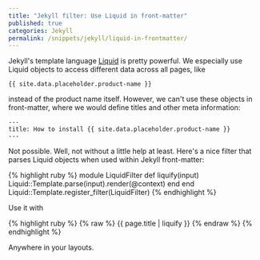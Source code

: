 ```yaml
---
title: "Jekyll filter: Use Liquid in front-matter"
published: true
categories: Jekyll
permalink: /snippets/jekyll/liquid-in-frontmatter/
---
```


Jekyll's template language [Liquid](https://help.shopify.com/themes/liquid) is pretty powerful. We
especially use Liquid objects to access different data across all pages, like

```
{{ site.data.placeholder.product-name }}
```

instead of the product name itself. However, we can't use these objects in front-matter, where
we would define titles and other meta information:

```
---
title: How to install {{ site.data.placeholder.product-name }}
---
```

Not possible. Well, not without a little help at least. Here's a nice filter that
parses Liquid objects when used within Jekyll front-matter:

{% highlight ruby %}
module LiquidFilter
  def liquify(input)
    Liquid::Template.parse(input).render(@context)
  end
end
Liquid::Template.register_filter(LiquidFilter)
{% endhighlight %}

Use it with

{% highlight ruby %}
{% raw %}
{{ page.title | liquify }}
{% endraw %}
{% endhighlight %}

Anywhere in your layouts.
